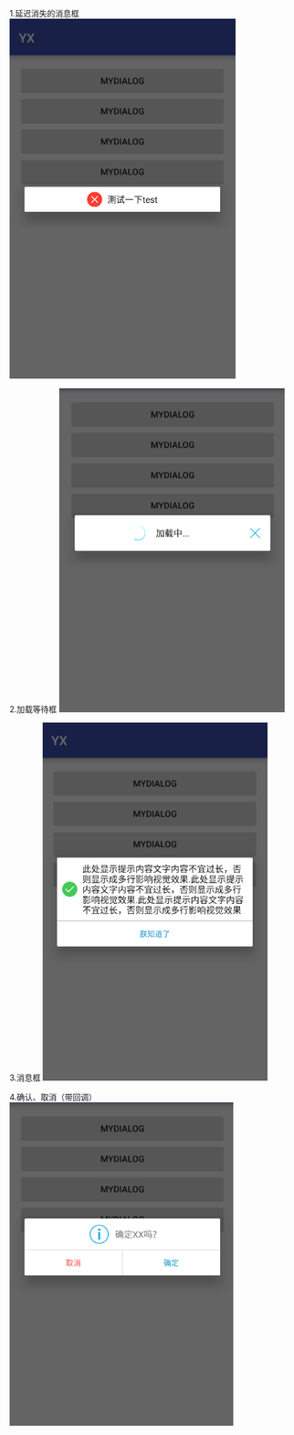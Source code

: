 1.延迟消失的消息框  
![image](https://raw.githubusercontent.com/Aioria987/MyDialog4Android/master/1.png)

2.加载等待框
![image](https://raw.githubusercontent.com/Aioria987/MyDialog4Android/master/2.png)

3.消息框
![image](https://raw.githubusercontent.com/Aioria987/MyDialog4Android/master/3.png)
  
4.确认、取消（带回调）
![image](https://raw.githubusercontent.com/Aioria987/MyDialog4Android/master/4.png)
